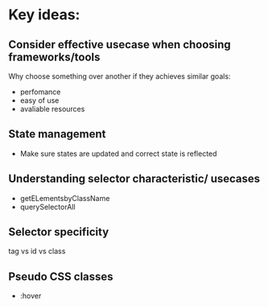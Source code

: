 # Key ideas:

## Consider effective usecase when choosing frameworks/tools

Why choose something over another if they achieves similar goals:

- perfomance
- easy of use
- avaliable resources

## State management

- Make sure states are updated and correct state is reflected

## Understanding selector characteristic/ usecases

- getELementsbyClassName
- querySelectorAll

## Selector specificity

tag vs id vs class

## Pseudo CSS classes

- :hover
